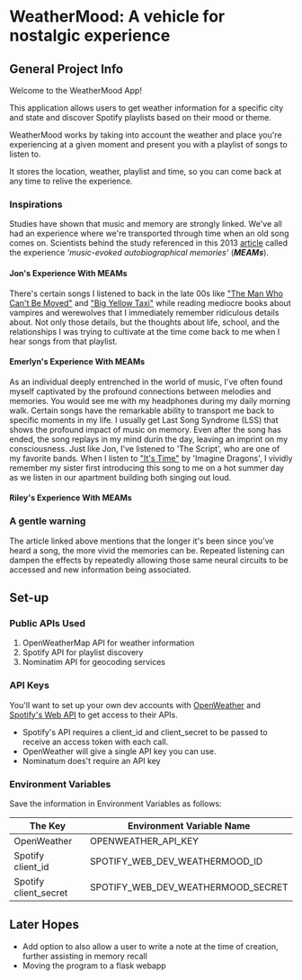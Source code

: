 # WeatherMood: A vehicle for nostalgic experience

## General Project Info
Welcome to the WeatherMood App!

This application allows users to get weather information for a specific city and state and discover Spotify playlists based on their mood or theme.

WeatherMood works by taking into account the weather and place you're experiencing at a given moment and present you with a playlist of songs to listen to.

It stores the location, weather, playlist and time, so you can come back at any time to relive the experience. 

### Inspirations
Studies have shown that music and memory are strongly linked. We've all had an experience where we're transported through time when an old song comes on. Scientists behind the study referenced in this 2013 [article](https://www.psychologytoday.com/us/blog/the-athletes-way/201312/why-do-the-songs-your-past-evoke-such-vivid-memories) called the experience *‘music-evoked autobiographical memories’* (***MEAMs***).

#### Jon's Experience With MEAMs
There's certain songs I listened to back in the late 00s like ["The Man Who Can't Be Moved"](https://youtu.be/uAYUfGWD9SM?si=27fr-ycpJzW2-Xsl) and ["Big Yellow Taxi"]( https://youtu.be/tvtJPs8IDgU?si=zAF4BguImWDSWhHe) while reading mediocre books about vampires and werewolves that I immediately remember ridiculous details about. Not only those details, but the thoughts about life, school, and the relationships I was trying to cultivate at the time come back to me when I hear songs from that playlist. 

#### Emerlyn's Experience With MEAMs
As an individual deeply entrenched in the world of music, I've often found myself captivated by the profound connections between melodies and memories. You would see me with my headphones during my daily morning walk. Certain songs have the remarkable ability to transport me back to specific moments in my life. I usually get Last Song Syndrome (LSS) that shows the profound impact of music on memory. Even after the song has ended, the song replays in my mind durin the day, leaving an imprint on my consciousness. Just like Jon, I've listened to 'The Script', who are one of my favorite bands. When I listen to ["It's Time"](https://youtu.be/sENM2wA_FTg?si=WK5zxN6xbySxxqMf) by 'Imagine Dragons', I vividly remember my sister first introducing this song to me on a hot summer day as we listen in our apartment building both singing out loud. 

#### Riley's Experience With MEAMs

### A gentle warning 
The article linked above mentions that the longer it's been since you've heard a song, the more vivid the memories can be. Repeated listening can dampen the effects by repeatedly allowing those same neural circuits to be accessed and new information being associated. 

## Set-up
### Public APIs Used
1. OpenWeatherMap API for weather information
2. Spotify API for playlist discovery
3. Nominatim API for geocoding services

### API Keys
You'll want to set up your own dev accounts with [OpenWeather](https://openweathermap.org/api) and [Spotify's Web API](https://developer.spotify.com/documentation/web-api) to get access to their APIs. 

- Spotify's API requires a client_id and client_secret to be passed to receive an access token with each call. 
- OpenWeather will give a single API key you can use. 
- Nominatum does't require an API key

### Environment Variables
Save the information in Environment Variables as follows:

|The Key|Environment Variable Name|
|---|---|
|OpenWeather| OPENWEATHER_API_KEY|
|Spotify client_id|SPOTIFY_WEB_DEV_WEATHERMOOD_ID|
|Spotify client_secret|SPOTIFY_WEB_DEV_WEATHERMOOD_SECRET|

## Later Hopes
- Add option to also allow a user to write a note at the time of creation, further assisting in memory recall
- Moving the program to a flask webapp
